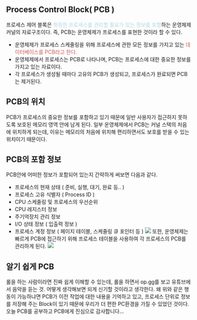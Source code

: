 ## Process Control Block( PCB )
프로세스 제어 블록은 <span style="color:lightblue">특정한 프로세스를 관리할 필요가 있는 정보를 포함</span>하는 운영체제 커널의 자료구조이다. 즉, PCB는 운영체제가 프로세스를 표현한 것이라 할 수 있다.
- 운영체제가 프로세스 스케줄링을 위해 프로세스에 관한 모든 정보를 가지고 있는 <span style="color:indianred">데이터베이스를 PCB라고 한다.</span>
- 운영체제에서 프로세스는 PCB로 나타나며, PCB는 프로세스에 대한 중요한 정보를 가지고 있는 자료이다.
- 각 프로세스가 생성될 때마다 고유의 PCB가 생성되고, 프로세스가 완료되면 PCB는 제거된다.

## PCB의 위치
PCB가 프로세스의 중요한 정보를 포함하고 있기 때문에 일반 사용자가 접근하지 못하도록 보호된 메모리 영역 안에 남게 된다.
일부 운영체제에서 PCB는 커널 스택의 처음에 위치하게 되는데, 이유는 메모리의 처음에 위치해 편리하면서도 보호를 받을 수 있는 위치이기 때문이다.

## PCB의 포함 정보
PCB안에 어떠한 정보가 포함되어 있는지 간략하게 써보면 다음과 같다.
- 프로세스의 현재 상태 ( 준비, 실행, 대기, 완료 등.. )
- 프로세스 고유 식별자 ( Process ID )
- CPU 스케줄링 및 프로세스의 우선순위
- CPU 레지스터 정보
- 주기억장치 관리 정보
- I/O 상태 정보 ( 입출력 정보 )
- 프로세스 계정 정보 ( 페이지 테이블, 스케줄링 큐 포인터 등 )
![](https://velog.velcdn.com/images/dymnam/post/ac551823-9491-44ed-a2c1-bf608702b902/image.jpeg)
또한, 운영체제는 빠르게 PCB에 접근하기 위해 프로세스 테이블을 사용하여 각 프로세스의 PCB를 관리하게 된다.
![](https://velog.velcdn.com/images/dymnam/post/7ea723a2-1c2e-474c-837a-3056824e6bfb/image.png)

## 알기 쉽게 PCB
롤을 하는 사람이라면 진짜 쉽게 이해할 수 있는데, 롤을 하면서 op.gg를 보고 유튜브에서 음악을 듣는 것. 어떻게 생각해보면 되게 신기할 것이라고 생각한다.
왜 위와 같은 행동이 가능하냐면 PCB가 이전 작업에 대한 내용을 기억하고 있고, 프로세스 단위로 정보를 저장해 주는 Block이 있기 때문에 우리가 더 편한 PC환경을 가질 수 있었던 것이다.
오늘 PCB를 공부하고 PCB에게 진심으로 감사합니다...
